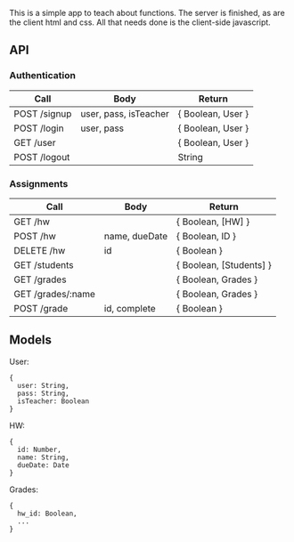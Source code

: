 This is a simple app to teach about functions. The server is finished, as are the client html and css. All that needs done is the client-side javascript.

## API

### Authentication

| Call              | Body                  | Return            |
|-------------------|-----------------------|-------------------|
| POST /signup      | user, pass, isTeacher | { Boolean, User } |
| POST /login       | user, pass            | { Boolean, User } |
| GET /user         |                       | { Boolean, User } |
| POST /logout      |                       | String            |

### Assignments

| Call              | Body          | Return                  |
|-------------------|---------------|-------------------------|
| GET /hw           |               | { Boolean, [HW] }       |
| POST /hw          | name, dueDate | { Boolean, ID }         |
| DELETE /hw        | id            | { Boolean }             |
| GET /students     |               | { Boolean, [Students] } |
| GET /grades       |               | { Boolean, Grades }     |
| GET /grades/:name |               | { Boolean, Grades }     |
| POST /grade       | id, complete  | { Boolean }             |

## Models

User:
```
{
  user: String,
  pass: String,
  isTeacher: Boolean
}
```

HW:
```
{
  id: Number,
  name: String,
  dueDate: Date
}
```

Grades:
```
{
  hw_id: Boolean,
  ...
}
```
